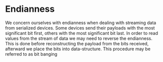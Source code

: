 # Endianness
We concern ourselves with endianness when dealing with streaming data from serialized devices.  Some devices send their payloads with the most significant bit first, others with the most significant bit last.  In order to read values from the stream of data we may need to reverse the endianness.  This is done before reconstructing the payload from the bits received, afterward we place the bits into data-structure.  This procedure may be referred to as bit banging
